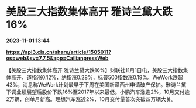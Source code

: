 # 美股三大指数集体高开 雅诗兰黛大跌16%

**2023-11-01 13:44**

**https://api3.cls.cn/share/article/1505011?os=web&sv=7.7.5&app=CailianpressWeb**

【美股三大指数集体高开 雅诗兰黛大跌16%】财联社11月1日电，美股三大指数集体高开，道指涨0.12%，纳指涨0.28%，标普500指数涨0.19%。WeWork跌超43%，消息称WeWork计划最早于下周在美国新泽西州申请破产保护。雅诗兰黛下调业绩展望后股价下跌16%至2017年以来最低。小鹏汽车涨逾2%，10月交付逾2万辆，创单月新高。理想汽车涨近2%，10月交付量首次突破四万辆大关。